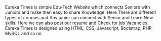 Eureka Times is simple Edu-Tech Website which connects Seniors with Juniors and make then easy to share Knowledge. Here There are different types of courses and Any junior can connect with Senior and Learn New skills.
Here we can also post our resume and Check for job Vacancies.
Eureka Times is designed using HTML, CSS, Javascript, Bootstrap, PHP, MySQL and so on.
